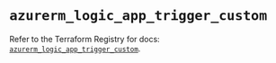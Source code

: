 # `azurerm_logic_app_trigger_custom`

Refer to the Terraform Registry for docs: [`azurerm_logic_app_trigger_custom`](https://registry.terraform.io/providers/hashicorp/azurerm/4.0.1/docs/resources/logic_app_trigger_custom).
